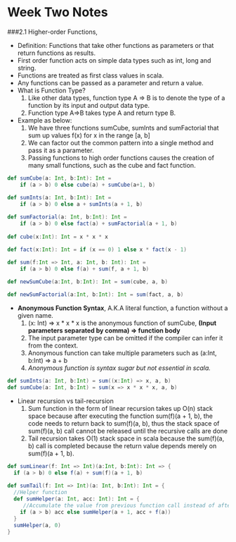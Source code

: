# <a> Week Two Notes </a>


###2.1 Higher-order Functions, 
* Definition: Functions that take other functions as parameters or that return functions as results.
* First order function acts on simple data types such as int, long and string.
* Functions are treated as first class values in scala.
* Any functions can be passed as a parameter and return a value.
* What is Function Type? 
  1. Like other data types, function type A => B is to denote the type of a function by its input and output data type.
  2. Function type A=>B takes type A and return type B.
* Example as below:
  1. We have three functions sumCube, sumInts and sumFactorial that sum up values f(x) for x in the range [a, b]
  2. We can factor out the common pattern into a single method and pass it as a parameter.
  3. Passing functions to high order functions causes the creation of many small functions, such as the cube and fact function.
```scala
def sumCube(a: Int, b:Int): Int = 
    if (a > b) 0 else cube(a) + sumCube(a+1, b)

def sumInts(a: Int, b:Int): Int = 
    if (a > b) 0 else a + sumInts(a + 1, b)
    
def sumFactorial(a: Int, b:Int): Int = 
    if (a > b) 0 else fact(a) + sumFactorial(a + 1, b)
    
def cube(x:Int): Int = x * x * x

def fact(x:Int): Int = if (x == 0) 1 else x * fact(x - 1)

def sum(f:Int => Int, a: Int, b: Int): Int = 
    if (a > b) 0 else f(a) + sum(f, a + 1, b)
    
def newSumCube(a:Int, b:Int): Int = sum(cube, a, b)

def newSumFactorial(a:Int, b:Int): Int = sum(fact, a, b)
```
* **Anonymous Function Syntax**, A.K.A literal function, a function without a given name.
  1. (x: Int) => x * x * x is the anonymous function of sumCube, **(Input parameters separated by comma) => function body** 
  2. The input parameter type can be omitted if the compiler can infer it from the context. 
  3. Anonymous function can take multiple parameters such as (a:Int, b:Int) => a + b
  4. _Anonymous function is syntax sugar but not essential in scala._
```scala
def sumInts(a: Int, b:Int) = sum((x:Int) => x, a, b)
def sumCube(a: Int, b:Int) = sum(x => x * x * x, a, b)
```
* Linear recursion vs tail-recursion 
  1. Sum function in the form of linear recursion takes up O(n) stack space because after executing the function sum(f)(a + 1, b), the code needs to return back to sum(f)(a, b), thus the stack space of  sum(f)(a, b) call cannot be released until the recursive calls are done
  2. Tail recursion takes O(1) stack space in scala because the sum(f)(a, b) call is completed because the return value depends merely on sum(f)(a + 1, b).
```scala
def sumLinear(f: Int => Int)(a:Int, b:Int): Int => {
  if (a > b) 0 else f(a) + sum(f)(a + 1, b)
  
def sumTail(f: Int => Int)(a: Int, b:Int): Int = {
  //Helper function
  def sumHelper(a: Int, acc: Int): Int = {
     //Accumulate the value from previous function call instead of after iterative function call returns
    if (a > b) acc else sumHelper(a + 1, acc + f(a))
  }
  sumHelper(a, 0)
}
```
